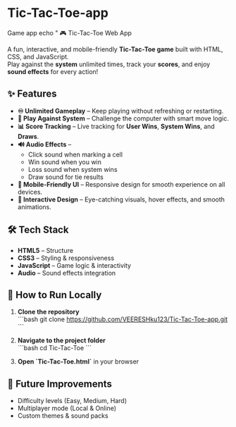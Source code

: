 # Tic-Tac-Toe-app

Game app
echo " 🎮 Tic-Tac-Toe Web App

A fun, interactive, and mobile-friendly **Tic-Tac-Toe game** built with HTML, CSS, and JavaScript.  
Play against the **system** unlimited times, track your **scores**, and enjoy **sound effects** for every action!

## ✨ Features

- **♾ Unlimited Gameplay** – Keep playing without refreshing or restarting.
- **🤖 Play Against System** – Challenge the computer with smart move logic.
- **📊 Score Tracking** – Live tracking for **User Wins**, **System Wins**, and **Draws**.
- **🔊 Audio Effects** –
  - Click sound when marking a cell
  - Win sound when you win
  - Loss sound when system wins
  - Draw sound for tie results
- **📱 Mobile-Friendly UI** – Responsive design for smooth experience on all devices.
- **🎨 Interactive Design** – Eye-catching visuals, hover effects, and smooth animations.

## 🛠 Tech Stack

- **HTML5** – Structure
- **CSS3** – Styling & responsiveness
- **JavaScript** – Game logic & interactivity
- **Audio** – Sound effects integration

## 🚀 How to Run Locally

1. **Clone the repository**  
   \`\`\`bash
   git clone https://github.com/VEERESHku123/Tic-Tac-Toe-app.git
   \`\`\`

2. **Navigate to the project folder**  
   \`\`\`bash
   cd Tic-Tac-Toe
   \`\`\`

3. **Open \`Tic-Tac-Toe.html\`** in your browser

## 📌 Future Improvements

- Difficulty levels (Easy, Medium, Hard)
- Multiplayer mode (Local & Online)
- Custom themes & sound packs


